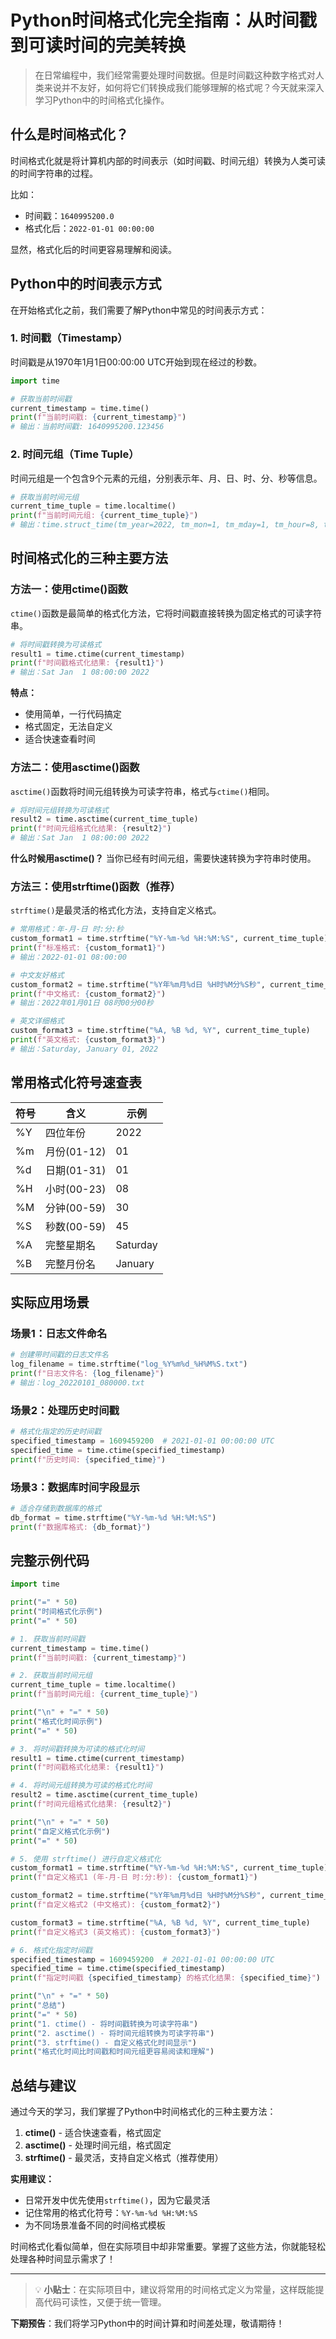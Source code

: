 # Python时间格式化完全指南：从时间戳到可读时间的完美转换

> 在日常编程中，我们经常需要处理时间数据。但是时间戳这种数字格式对人类来说并不友好，如何将它们转换成我们能够理解的格式呢？今天就来深入学习Python中的时间格式化操作。

## 什么是时间格式化？

时间格式化就是将计算机内部的时间表示（如时间戳、时间元组）转换为人类可读的时间字符串的过程。

比如：
- 时间戳：`1640995200.0`
- 格式化后：`2022-01-01 00:00:00`

显然，格式化后的时间更容易理解和阅读。

## Python中的时间表示方式

在开始格式化之前，我们需要了解Python中常见的时间表示方式：

### 1. 时间戳（Timestamp）
时间戳是从1970年1月1日00:00:00 UTC开始到现在经过的秒数。

```python
import time

# 获取当前时间戳
current_timestamp = time.time()
print(f"当前时间戳: {current_timestamp}")
# 输出：当前时间戳: 1640995200.123456
```

### 2. 时间元组（Time Tuple）
时间元组是一个包含9个元素的元组，分别表示年、月、日、时、分、秒等信息。

```python
# 获取当前时间元组
current_time_tuple = time.localtime()
print(f"当前时间元组: {current_time_tuple}")
# 输出：time.struct_time(tm_year=2022, tm_mon=1, tm_mday=1, tm_hour=8, tm_min=0, tm_sec=0, tm_wday=5, tm_yday=1, tm_isdst=0)
```

## 时间格式化的三种主要方法

### 方法一：使用ctime()函数

`ctime()`函数是最简单的格式化方法，它将时间戳直接转换为固定格式的可读字符串。

```python
# 将时间戳转换为可读格式
result1 = time.ctime(current_timestamp)
print(f"时间戳格式化结果: {result1}")
# 输出：Sat Jan  1 08:00:00 2022
```

**特点：**
- 使用简单，一行代码搞定
- 格式固定，无法自定义
- 适合快速查看时间

### 方法二：使用asctime()函数

`asctime()`函数将时间元组转换为可读字符串，格式与`ctime()`相同。

```python
# 将时间元组转换为可读格式
result2 = time.asctime(current_time_tuple)
print(f"时间元组格式化结果: {result2}")
# 输出：Sat Jan  1 08:00:00 2022
```

**什么时候用asctime()？**
当你已经有时间元组，需要快速转换为字符串时使用。

### 方法三：使用strftime()函数（推荐）

`strftime()`是最灵活的格式化方法，支持自定义格式。

```python
# 常用格式：年-月-日 时:分:秒
custom_format1 = time.strftime("%Y-%m-%d %H:%M:%S", current_time_tuple)
print(f"标准格式: {custom_format1}")
# 输出：2022-01-01 08:00:00

# 中文友好格式
custom_format2 = time.strftime("%Y年%m月%d日 %H时%M分%S秒", current_time_tuple)
print(f"中文格式: {custom_format2}")
# 输出：2022年01月01日 08时00分00秒

# 英文详细格式
custom_format3 = time.strftime("%A, %B %d, %Y", current_time_tuple)
print(f"英文格式: {custom_format3}")
# 输出：Saturday, January 01, 2022
```

## 常用格式化符号速查表

| 符号 | 含义 | 示例 |
|------|------|------|
| %Y | 四位年份 | 2022 |
| %m | 月份(01-12) | 01 |
| %d | 日期(01-31) | 01 |
| %H | 小时(00-23) | 08 |
| %M | 分钟(00-59) | 30 |
| %S | 秒数(00-59) | 45 |
| %A | 完整星期名 | Saturday |
| %B | 完整月份名 | January |

## 实际应用场景

### 场景1：日志文件命名
```python
# 创建带时间戳的日志文件名
log_filename = time.strftime("log_%Y%m%d_%H%M%S.txt")
print(f"日志文件名: {log_filename}")
# 输出：log_20220101_080000.txt
```

### 场景2：处理历史时间戳
```python
# 格式化指定的历史时间戳
specified_timestamp = 1609459200  # 2021-01-01 00:00:00 UTC
specified_time = time.ctime(specified_timestamp)
print(f"历史时间: {specified_time}")
```

### 场景3：数据库时间字段显示
```python
# 适合存储到数据库的格式
db_format = time.strftime("%Y-%m-%d %H:%M:%S")
print(f"数据库格式: {db_format}")
```

## 完整示例代码

```python
import time

print("=" * 50)
print("时间格式化示例")
print("=" * 50)

# 1. 获取当前时间戳
current_timestamp = time.time()
print(f"当前时间戳: {current_timestamp}")

# 2. 获取当前时间元组
current_time_tuple = time.localtime()
print(f"当前时间元组: {current_time_tuple}")

print("\n" + "=" * 50)
print("格式化时间示例")
print("=" * 50)

# 3. 将时间戳转换为可读的格式化时间
result1 = time.ctime(current_timestamp)
print(f"时间戳格式化结果: {result1}")

# 4. 将时间元组转换为可读的格式化时间
result2 = time.asctime(current_time_tuple)
print(f"时间元组格式化结果: {result2}")

print("\n" + "=" * 50)
print("自定义格式化示例")
print("=" * 50)

# 5. 使用 strftime() 进行自定义格式化
custom_format1 = time.strftime("%Y-%m-%d %H:%M:%S", current_time_tuple)
print(f"自定义格式1 (年-月-日 时:分:秒): {custom_format1}")

custom_format2 = time.strftime("%Y年%m月%d日 %H时%M分%S秒", current_time_tuple)
print(f"自定义格式2 (中文格式): {custom_format2}")

custom_format3 = time.strftime("%A, %B %d, %Y", current_time_tuple)
print(f"自定义格式3 (英文格式): {custom_format3}")

# 6. 格式化指定时间戳
specified_timestamp = 1609459200  # 2021-01-01 00:00:00 UTC
specified_time = time.ctime(specified_timestamp)
print(f"指定时间戳 {specified_timestamp} 的格式化结果: {specified_time}")

print("\n" + "=" * 50)
print("总结")
print("=" * 50)
print("1. ctime() - 将时间戳转换为可读字符串")
print("2. asctime() - 将时间元组转换为可读字符串") 
print("3. strftime() - 自定义格式化时间显示")
print("格式化时间比时间戳和时间元组更容易阅读和理解")
```

## 总结与建议

通过今天的学习，我们掌握了Python中时间格式化的三种主要方法：

1. **ctime()** - 适合快速查看，格式固定
2. **asctime()** - 处理时间元组，格式固定  
3. **strftime()** - 最灵活，支持自定义格式（推荐使用）

**实用建议：**
- 日常开发中优先使用`strftime()`，因为它最灵活
- 记住常用的格式化符号：`%Y-%m-%d %H:%M:%S`
- 为不同场景准备不同的时间格式模板

时间格式化看似简单，但在实际项目中却非常重要。掌握了这些方法，你就能轻松处理各种时间显示需求了！

---

> 💡 **小贴士**：在实际项目中，建议将常用的时间格式定义为常量，这样既能提高代码可读性，又便于统一管理。

**下期预告**：我们将学习Python中的时间计算和时间差处理，敬请期待！
